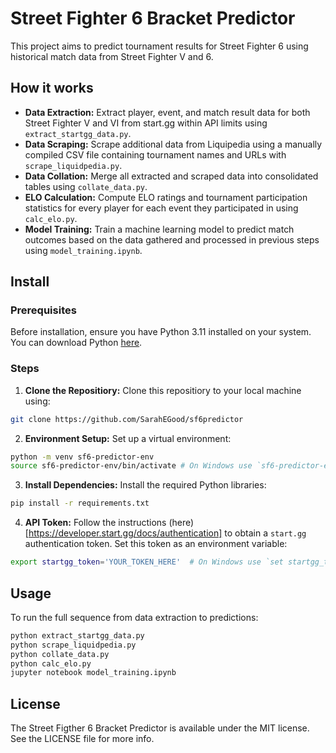 # Street Fighter 6 Bracket Predictor

This project aims to predict tournament results for Street Fighter 6 using historical match data from Street Fighter V and 6.

## How it works

* **Data Extraction:** Extract player, event, and match result data for both Street Fighter V and VI from start.gg within API limits using `extract_startgg_data.py`.
* **Data Scraping:** Scrape additional data from Liquipedia using a manually compiled CSV file containing tournament names and URLs with `scrape_liquidpedia.py`.
* **Data Collation:** Merge all extracted and scraped data into consolidated tables using `collate_data.py`.
* **ELO Calculation:** Compute ELO ratings and tournament participation statistics for every player for each event they participated in using `calc_elo.py`.
* **Model Training:** Train a machine learning model to predict match outcomes based on the data gathered and processed in previous steps using `model_training.ipynb`.

## Install
### Prerequisites
Before installation, ensure you have Python 3.11 installed on your system. You can download Python [here](https://www.python.org/downloads/).

### Steps
1. **Clone the Repositiory:** Clone this repositiory to your local machine using:

```bash
git clone https://github.com/SarahEGood/sf6predictor
```

2. **Environment Setup:** Set up a virtual environment:
```bash
python -m venv sf6-predictor-env
source sf6-predictor-env/bin/activate # On Windows use `sf6-predictor-env\Scripts\activate`
```

3. **Install Dependencies:** Install the required Python libraries:
```bash
pip install -r requirements.txt
```
4. **API Token:** Follow the instructions (here)[https://developer.start.gg/docs/authentication] to obtain a `start.gg` authentication token. Set this token as an environment variable:
```bash
export startgg_token='YOUR_TOKEN_HERE'  # On Windows use `set startgg_token=YOUR_TOKEN_HERE`
```

## Usage
To run the full sequence from data extraction to predictions:
```bash
python extract_startgg_data.py
python scrape_liquidpedia.py
python collate_data.py
python calc_elo.py
jupyter notebook model_training.ipynb
```

## License
The Street Figther 6 Bracket Predictor is available under the MIT license. See the LICENSE file for more info.